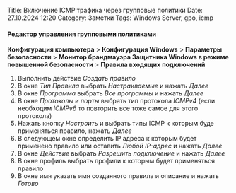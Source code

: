Title: Включение ICMP трафика через групповые политики
Date: 27.10.2024 12:20
Category: Заметки
Tags: Windows Server, gpo, icmp

#### Редактор управления групповыми политиками
**Конфигурация компьютера** > **Конфигурация Windows** > **Параметры безопасности** > **Монитор брандмауэра Защитника Windows в режиме повышенной безопасности** > **Правила входящих подключений**

1. Выполнить действие *Создать правило*
2. В окне *Тип Правила* выбрать *Настраиваемые* и нажать *Далее*
3. В окне *Программа* выбрать *Все программы* и нажать *Далее*
4. В окне *Протоколы и порты* выбрать тип протокола *ICMPv4*  (если необходим *ICMPv6* то повторить все тоже самое для этого протокола)
5. Нажать кнопку *Настроить* и выбрать типы ICMP к которым буде применяться правило, нажать *Далее*
6. В следующем окне определить IP адреса к которым будет применено правило или оставить *Любой IP-адрес* и нажать *Далее*
7. В окне *Действие* выбрать *Разрешить подключение* и нажать *Далее*
8. В окне профиль выбрать профили к которым будет применяться правило
9. В окне имя указать имя созданного правила и описание и нажать *Готово*
